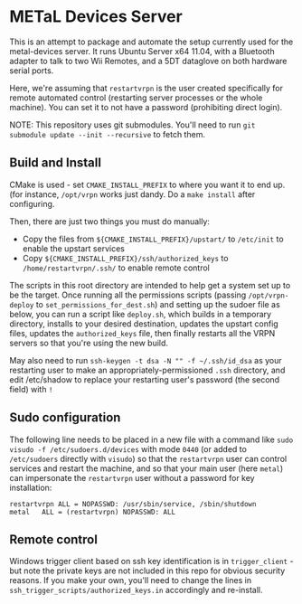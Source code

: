 # METaL Devices Server

This is an attempt to package and automate the setup currently used for the metal-devices server. It runs Ubuntu Server x64 11.04, with a Bluetooth adapter to talk to two Wii Remotes, and a 5DT dataglove on both hardware serial ports.

Here, we're assuming that `restartvrpn` is the user created specifically for remote automated control (restarting server processes or the whole machine). You can set it to not have a password (prohibiting direct login).

NOTE: This repository uses git submodules. You'll need to run `git submodule update --init --recursive` to fetch them.

## Build and Install

CMake is used - set `CMAKE_INSTALL_PREFIX` to where you want it to end up. (for instance, `/opt/vrpn` works just dandy. Do a `make install` after configuring.

Then, there are just two things you must do manually:

- Copy the files from `${CMAKE_INSTALL_PREFIX}/upstart/` to `/etc/init` to enable the upstart services
- Copy `${CMAKE_INSTALL_PREFIX}/ssh/authorized_keys` to `/home/restartvrpn/.ssh/` to enable remote control

The scripts in this root directory are intended to help get a system set up to be the target. Once running all the permissions scripts (passing `/opt/vrpn-deploy` to `set_permissions_for_dest.sh`) and setting up the sudoer file as below, you can run a script like `deploy.sh`, which builds in a temporary directory, installs to your desired destination, updates the upstart config files, updates the `authorized_keys` file, then finally restarts all the VRPN servers so that you're using the new build.

May also need to run `ssh-keygen -t dsa -N "" -f ~/.ssh/id_dsa` as your restarting user to make an appropriately-permissioned `.ssh` directory, and edit /etc/shadow to replace your restarting user's password (the second field) with `!`


## Sudo configuration

The following line needs to be placed in a new file with a command like `sudo visudo -f /etc/sudoers.d/devices` with mode `0440` (or added to `/etc/sudoers` directly with `visudo`) so that the `restartvrpn` user can control services and restart the machine, and so that your main user (here `metal`) can impersonate the `restartvrpn` user without a password for key installation:

    restartvrpn ALL = NOPASSWD: /usr/sbin/service, /sbin/shutdown
    metal   ALL = (restartvrpn) NOPASSWD: ALL


## Remote control

Windows trigger client based on ssh key identification is in `trigger_client` - but note the private keys are not included in this repo for obvious security reasons.  If you make your own, you'll need to change the lines in `ssh_trigger_scripts/authorized_keys.in` accordingly and re-install.
